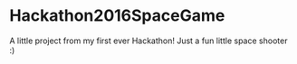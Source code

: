 # Hackathon2016SpaceGame
  A little project from my first ever Hackathon! Just a fun little space shooter :)
